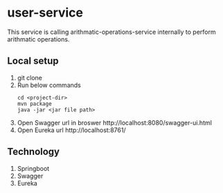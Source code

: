 # user-service
This service is calling arithmatic-operations-service internally to perform arithmatic operations.


## Local setup
1. git clone
2. Run below commands <br />
   ```
   cd <project-dir>
   mvn package 
   java -jar <jar file path> 
   ```
3. Open Swagger url in broswer
   http://localhost:8080/swagger-ui.html
4. Open Eureka url http://localhost:8761/

## Technology
1. Springboot
2. Swagger
3. Eureka 

